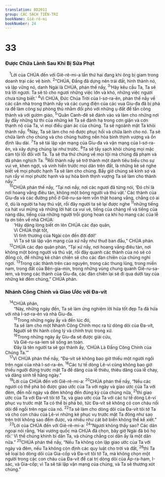 ```yaml
---
translation: BD2011
group: CÁC SÁCH TIÊN-TRI
bookName: Giê-rê-mi 
bookNumber: 24
---
```


<div class="title"><h1>33</h1><h3>Ðược Chữa Lành Sau Khi Bị Sửa Phạt</h3></div>
<span class="verse gie_33_1"> <sup>1</sup>Lời của CHÚA đến với Giê-rê-mi-a lần thứ hai đang khi ông bị giam trong doanh trại các vệ binh. </span>
<span class="verse gie_33_2"><sup>2</sup>“CHÚA, Ðấng đã dựng nên trái đất, hình thành nó, và lập vững nó, danh Ngài là CHÚA, phán thế nầy, </span>
<span class="verse gie_33_3"><sup>3</sup>‘Hãy kêu cầu Ta, Ta sẽ trả lời ngươi. Ta sẽ tỏ cho ngươi những việc lớn và khó, những việc ngươi chưa từng biết.’ </span>
<span class="verse gie_33_4"><sup>4</sup>Vì CHÚA, Ðức Chúa Trời của I-sơ-ra-ên, phán thế nầy về các căn nhà trong thành nầy và các cung điện của các vua Giu-đa đã bị phá ra để làm công sự phòng thủ nhằm đối phó với những ụ đất để tấn công thành và với gươm giáo, </span>
<span class="verse gie_33_5"><sup>5</sup>‘Quân Canh-đê sẽ đánh vào và làm cho những nơi ấy đầy những tử thi của những kẻ Ta sẽ đánh hạ trong cơn giận và cơn thạnh nộ của Ta, vì mọi điều gian ác của chúng. Ta sẽ ngoảnh mặt Ta khỏi thành nầy. </span>
<span class="verse gie_33_6"><sup>6</sup>Này, Ta sẽ làm cho nó được phục hồi và chữa lành cho nó. Ta sẽ chữa lành cho chúng và cho chúng hưởng nền hòa bình thịnh vượng và ổn định lâu dài. </span>
<span class="verse gie_33_7"><sup>7</sup>Ta sẽ tái lập vận mạng của Giu-đa và vận mạng của I-sơ-ra-ên, và xây dựng chúng lại như trước. </span>
<span class="verse gie_33_8"><sup>8</sup>Ta sẽ tẩy sạch khỏi chúng mọi mặc cảm tội lỗi đối với Ta. Ta sẽ tha thứ chúng về mọi tội mà chúng đã phạm và đã phản nghịch Ta. </span>
<span class="verse gie_33_9"><sup>9</sup>Rồi thành nầy sẽ trở thành một danh tiêu biểu cho sự vui vẻ, khen ngợi, và vinh hiển trước mọi dân trên đất, là những kẻ sẽ nghe biết về mọi phước hạnh Ta sẽ làm cho chúng. Bấy giờ chúng sẽ kính sợ và run rẩy vì mọi phước hạnh và sự hòa bình thịnh vượng Ta sẽ làm cho thành nầy.’”<br/></span>
<span class="verse gie_33_10"> <sup>10</sup>CHÚA phán thế nầy, “Tại nơi nầy, nơi các ngươi đã từng nói, ‘Ðó chỉ là nơi hoang vắng điêu tàn, không một bóng người và thú vật.’ Các thành của Giu-đa và các đường phố ở Giê-ru-sa-lem vốn thật hoang vắng, chẳng có ai ở, dù là người ta hay thú vật, rồi đây người ta sẽ lại được nghe </span>
<span class="verse gie_33_11"><sup>11</sup>những tiếng ca hát vui mừng và những lời hát ca vui vẻ, tiếng của chàng rể và tiếng của nàng dâu, tiếng của những người trỗi giọng hoan ca khi họ mang các của lễ tạ ơn tiến về nhà CHÚA:<br/>  ‘Hãy dâng lòng biết ơn lên CHÚA các đạo quân,<br/>  Vì CHÚA thật tốt, <br/>  Vì tình thương của Ngài còn đến đời đời!’<br/>  Vì Ta sẽ tái lập vận mạng của xứ nầy như thuở ban đầu,” CHÚA phán.<br/></span>
<span class="verse gie_33_12"> <sup>12</sup>CHÚA các đạo quân phán, “Tại xứ nầy, nơi hoang vắng điêu tàn, nơi không một bóng người và thú vật, rồi đây quanh các thành của nó sẽ có đồng cỏ, để những kẻ chăn chiên sẽ cho các đàn chiên của chúng nghỉ ngơi. </span>
<span class="verse gie_33_13"><sup>13</sup>Trong các thành trên cao nguyên, trong các thung lũng, trong miền nam, trong đất của Bên-gia-min, trong những vùng chung quanh Giê-ru-sa-lem, và trong các thành của Giu-đa, các đàn chiên lại sẽ đi qua dưới tay của những kẻ đếm chúng,” CHÚA phán.<br/></span>
<div class="title"><h3>Nhánh Công Chính và Giao Ước với Ða-vít</h3></div>
<span class="verse gie_33_14"> <sup>14</sup>CHÚA phán, <br/>  “Này, những ngày đến, Ta sẽ làm ứng nghiệm lời hứa tốt đẹp Ta đã hứa với nhà I-sơ-ra-ên và nhà Giu-đa.<br/></span>
<span class="verse gie_33_15">  <sup>15</sup>Trong những ngày ấy và đến lúc đó,<br/>  Ta sẽ làm cho một Nhánh Công Chính mọc ra từ dòng dõi của Ða-vít,<br/>  Người sẽ thi hành công lý và chính trực trong xứ.<br/></span>
<span class="verse gie_33_16">  <sup>16</sup>Trong những ngày ấy Giu-đa sẽ được giải cứu,<br/>  Và Giê-ru-sa-lem sẽ sống an toàn.<br/>  Ðây là tên người ta sẽ gọi thành ấy, ‘CHÚA Là Ðấng Công Chính của Chúng Ta.’”<br/></span>
<span class="verse gie_33_17"> <sup>17</sup>Vì CHÚA phán thế nầy, “Ða-vít sẽ không bao giờ thiếu một người ngồi trên ngai của nhà I-sơ-ra-ên. </span>
<span class="verse gie_33_18"><sup>18</sup>Các tư tế dòng Lê-vi cũng không bao giờ thiếu người đứng trước mặt Ta để dâng của lễ thiêu, thiêu dâng của lễ chay, và dâng sinh tế hằng ngày.”<br/></span>
<span class="verse gie_33_19"> <sup>19</sup>Lời của CHÚA đến với Giê-rê-mi-a: </span>
<span class="verse gie_33_20"><sup>20</sup>CHÚA phán thế nầy, “Nếu các ngươi có thể phá bỏ được giao ước của Ta với ngày và giao ước của Ta với đêm, đến nỗi ngày và đêm không đến đúng kỳ của chúng nữa, </span>
<span class="verse gie_33_21"><sup>21</sup>thì giao ước của Ta với Ða-vít tôi tớ Ta, và giao ước của Ta với các tư tế dòng Lê-vi phục vụ trước mặt Ta có thể bị phá bỏ, tức Ða-vít sẽ không có con cháu nối dõi để ngồi trên ngai của nó. </span>
<span class="verse gie_33_22"><sup>22</sup>Ta sẽ làm cho dòng dõi của Ða-vít tôi tớ Ta và cho con cháu của Lê-vi những kẻ phục vụ trước mặt Ta đông như sao trên trời không sao đếm được, và nhiều như cát bờ biển không thể kể xiết.”<br/></span>
<span class="verse gie_33_23"> <sup>23</sup>Lời của CHÚA đến với Giê-rê-mi-a: </span>
<span class="verse gie_33_24"><sup>24</sup>“Ngươi không thấy sao? Các dân ngoại nói rằng, ‘Hai vương quốc mà CHÚA đã chọn, bây giờ Ngài đã bỏ họ rồi.’ Vì thế chúng khinh bỉ dân Ta, và chúng chẳng coi dân ấy là một dân nữa.” </span>
<span class="verse gie_33_25"><sup>25</sup>CHÚA phán thế nầy, “Nếu Ta không còn lập giao ước của Ta với ngày và đêm, nếu Ta không còn định các quy luật cho trời và đất, </span>
<span class="verse gie_33_26"><sup>26</sup>thì Ta sẽ loại bỏ dòng dõi của Gia-cốp và Ða-vít tôi tớ Ta, mà không chọn một người trong các con cháu của Ða-vít để cai trị dòng dõi của Áp-ra-ham, I-sác, và Gia-cốp; vì Ta sẽ tái lập vận mạng của chúng, và Ta sẽ thương xót chúng.”<br/></span>
